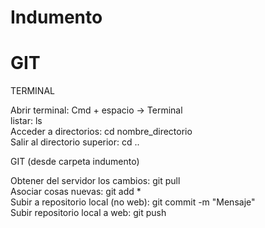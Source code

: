 # Indumento






# GIT

TERMINAL

Abrir terminal: Cmd + espacio -> Terminal  
listar: ls  
Acceder a directorios: cd nombre_directorio  
Salir al directorio superior: cd ..

GIT (desde carpeta indumento)

Obtener del servidor los cambios: git pull  
Asociar cosas nuevas: git add \*  
Subir a repositorio local (no web): git commit -m "Mensaje"  
Subir repositorio local a web: git push

